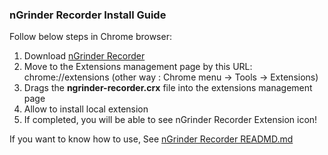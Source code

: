 ### nGrinder Recorder Install Guide

Follow below steps in Chrome browser:

1. Download [nGrinder Recorder](ngrinder-recorder-1.0.crx)
2. Move to the Extensions management page by this URL: chrome://extensions
(other way : Chrome menu -> Tools -> Extensions)
3. Drags the **ngrinder-recorder.crx** file into the extensions management page
4. Allow to install local extension
5. If completed, you will be able to see nGrinder Recorder Extension icon!

If you want to know how to use, See [nGrinder Recorder READMD.md](https://github.com/naver/ngrinder/blob/master/ngrinder-recorder/README.md#ngrinder-recorder-chrome-extension)
